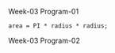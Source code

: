 Week-03 Program-01

    area = PI * radius * radius;

 Week-03 Program-02
<!--stackedit_data:
eyJoaXN0b3J5IjpbMTU5NTE5MjM3OV19
-->